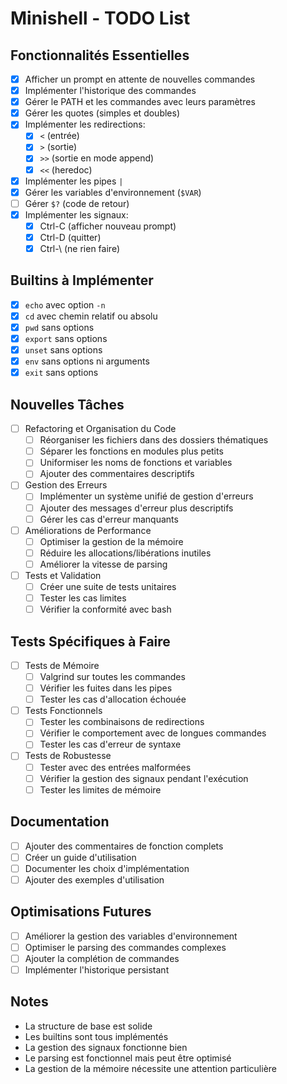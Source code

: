 # Minishell - TODO List

## Fonctionnalités Essentielles
- [x] Afficher un prompt en attente de nouvelles commandes
- [x] Implémenter l'historique des commandes
- [x] Gérer le PATH et les commandes avec leurs paramètres
- [x] Gérer les quotes (simples et doubles)
- [x] Implémenter les redirections:
  - [x] `<` (entrée)
  - [x] `>` (sortie)
  - [x] `>>` (sortie en mode append)
  - [x] `<<` (heredoc)
- [x] Implémenter les pipes `|`
- [x] Gérer les variables d'environnement (`$VAR`)
- [ ] Gérer `$?` (code de retour)
- [x] Implémenter les signaux:
  - [x] Ctrl-C (afficher nouveau prompt)
  - [x] Ctrl-D (quitter)
  - [x] Ctrl-\ (ne rien faire)

## Builtins à Implémenter
- [x] `echo` avec option `-n`
- [x] `cd` avec chemin relatif ou absolu
- [x] `pwd` sans options
- [x] `export` sans options
- [x] `unset` sans options
- [x] `env` sans options ni arguments
- [x] `exit` sans options

## Nouvelles Tâches
- [ ] Refactoring et Organisation du Code
  - [ ] Réorganiser les fichiers dans des dossiers thématiques
  - [ ] Séparer les fonctions en modules plus petits
  - [ ] Uniformiser les noms de fonctions et variables
  - [ ] Ajouter des commentaires descriptifs

- [ ] Gestion des Erreurs
  - [ ] Implémenter un système unifié de gestion d'erreurs
  - [ ] Ajouter des messages d'erreur plus descriptifs
  - [ ] Gérer les cas d'erreur manquants

- [ ] Améliorations de Performance
  - [ ] Optimiser la gestion de la mémoire
  - [ ] Réduire les allocations/libérations inutiles
  - [ ] Améliorer la vitesse de parsing

- [ ] Tests et Validation
  - [ ] Créer une suite de tests unitaires
  - [ ] Tester les cas limites
  - [ ] Vérifier la conformité avec bash

## Tests Spécifiques à Faire
- [ ] Tests de Mémoire
  - [ ] Valgrind sur toutes les commandes
  - [ ] Vérifier les fuites dans les pipes
  - [ ] Tester les cas d'allocation échouée

- [ ] Tests Fonctionnels
  - [ ] Tester les combinaisons de redirections
  - [ ] Vérifier le comportement avec de longues commandes
  - [ ] Tester les cas d'erreur de syntaxe

- [ ] Tests de Robustesse
  - [ ] Tester avec des entrées malformées
  - [ ] Vérifier la gestion des signaux pendant l'exécution
  - [ ] Tester les limites de mémoire

## Documentation
- [ ] Ajouter des commentaires de fonction complets
- [ ] Créer un guide d'utilisation
- [ ] Documenter les choix d'implémentation
- [ ] Ajouter des exemples d'utilisation

## Optimisations Futures
- [ ] Améliorer la gestion des variables d'environnement
- [ ] Optimiser le parsing des commandes complexes
- [ ] Ajouter la complétion de commandes
- [ ] Implémenter l'historique persistant

## Notes
- La structure de base est solide
- Les builtins sont tous implémentés
- La gestion des signaux fonctionne bien
- Le parsing est fonctionnel mais peut être optimisé
- La gestion de la mémoire nécessite une attention particulière 